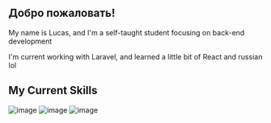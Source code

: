 <!--
**C0rv0dev/C0rv0dev** is a ✨ _special_ ✨ repository because its `README.md` (this file) appears on your GitHub profile.

Here are some ideas to get you started:

- 🔭 I’m currently working on ...
- 🌱 I’m currently learning ...
- 👯 I’m looking to collaborate on ...
- 🤔 I’m looking for help with ...
- 💬 Ask me about ...
- 📫 How to reach me: ...
- 😄 Pronouns: ...
- ⚡ Fun fact: ...
-->
<html>
<head>
</head>
<body>
  <section>
    <div class="intro">
      <h1>Добро пожаловать!</h1>
      <p>My name is Lucas, and I'm a self-taught student focusing on back-end development</p>
      <p>I'm current working with Laravel, and learned a little bit of React and russian lol</p>
    </div>
    <div>
      <h1>My Current Skills</h1>
    </div>
  </section>  
</body>
</html>

![image](https://user-images.githubusercontent.com/71951113/216558707-d9ef75e3-fcbc-40f4-9010-dae2f214fa07.png) <!-- php -->
![image](https://user-images.githubusercontent.com/71951113/216559095-70eba896-df93-43d4-b925-8637a1c87ef3.png) <!-- laravel -->
![image](https://user-images.githubusercontent.com/71951113/216559202-50773b17-f38e-40c3-b3f7-d298b0d1e329.png) <!-- ubuntu -->
